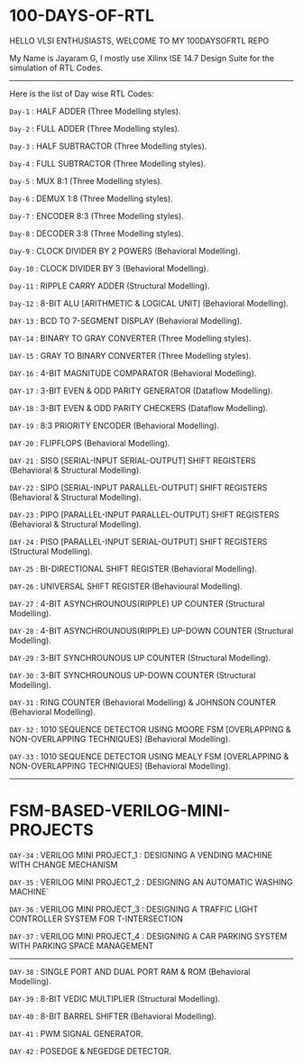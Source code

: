 # 100-DAYS-OF-RTL

HELLO VLSI ENTHUSIASTS, WELCOME TO MY 100DAYSOFRTL REPO

My Name is Jayaram G, I mostly use Xilinx ISE 14.7 Design Suite for the simulation of RTL Codes.

-----------------------------------------------------------------------------------------------------------

Here is the list of Day wise RTL Codes:

`Day-1` : HALF ADDER (Three Modelling styles).

`Day-2` : FULL ADDER (Three Modelling styles).

`Day-3` : HALF SUBTRACTOR (Three Modelling styles).

`Day-4` : FULL SUBTRACTOR (Three Modelling styles).

`Day-5` : MUX 8:1 (Three Modelling styles).

`Day-6` : DEMUX 1:8 (Three Modelling styles).

`Day-7` : ENCODER 8:3 (Three Modelling styles).

`Day-8` : DECODER 3:8 (Three Modelling styles).

`Day-9` : CLOCK DIVIDER BY 2 POWERS (Behavioral Modelling).

`Day-10` : CLOCK DIVIDER BY 3 (Behavioral Modelling).

`Day-11` : RIPPLE CARRY ADDER (Structural Modelling).

`Day-12` : 8-BIT ALU [ARITHMETIC & LOGICAL UNIT] (Behavioral Modelling).

`DAY-13` : BCD TO 7-SEGMENT DISPLAY (Behavioral Modelling).

`DAY-14` : BINARY TO GRAY CONVERTER (Three Modelling styles).

`DAY-15` : GRAY TO BINARY CONVERTER (Three Modelling styles).

`DAY-16` : 4-BIT MAGNITUDE COMPARATOR (Behavioral Modelling).

`DAY-17` : 3-BIT EVEN & ODD PARITY GENERATOR (Dataflow Modelling).

`DAY-18` : 3-BIT EVEN & ODD PARITY CHECKERS (Dataflow Modelling).

`DAY-19` : 8:3 PRIORITY ENCODER (Behavioral Modelling).

`DAY-20` : FLIPFLOPS (Behavioral Modelling).

`DAY-21` : SISO [SERIAL-INPUT SERIAL-OUTPUT] SHIFT REGISTERS (Behavioral & Structural Modelling).

`DAY-22` : SIPO [SERIAL-INPUT PARALLEL-OUTPUT] SHIFT REGISTERS (Behavioral & Structural Modelling).

`DAY-23` : PIPO [PARALLEL-INPUT PARALLEL-OUTPUT] SHIFT REGISTERS (Behavioral & Structural Modelling).

`DAY-24` : PISO [PARALLEL-INPUT SERIAL-OUTPUT] SHIFT REGISTERS (Structural Modelling).

`DAY-25` : BI-DIRECTIONAL SHIFT REGISTER (Behavioral Modelling).

`DAY-26` : UNIVERSAL SHIFT REGISTER (Behavioural Modelling).

`DAY-27` : 4-BIT ASYNCHROUNOUS(RIPPLE) UP COUNTER (Structural Modelling).

`DAY-28` : 4-BIT ASYNCHROUNOUS(RIPPLE) UP-DOWN COUNTER (Structural Modelling).

`DAY-29` : 3-BIT SYNCHROUNOUS UP COUNTER (Structural Modelling).

`DAY-30` : 3-BIT SYNCHROUNOUS UP-DOWN COUNTER (Structural Modelling).

`DAY-31` : RING COUNTER (Behavioral Modelling)
         & JOHNSON COUNTER (Behavioral Modelling).

`DAY-32` : 1010 SEQUENCE DETECTOR USING MOORE FSM 
         [OVERLAPPING & NON-OVERLAPPING TECHNIQUES] (Behavioral Modelling).
        
`DAY-33` : 1010 SEQUENCE DETECTOR USING MEALY FSM 
         [OVERLAPPING & NON-OVERLAPPING TECHNIQUES] (Behavioral Modelling).

-----------------------------------------------------------------------------------------------------------
# FSM-BASED-VERILOG-MINI-PROJECTS

`DAY-34` : VERILOG MINI PROJECT_1 : DESIGNING A VENDING MACHINE WITH CHANGE MECHANISM 

`DAY-35` : VERILOG MINI PROJECT_2 : DESIGNING AN AUTOMATIC WASHING MACHINE`

`DAY-36` : VERILOG MINI PROJECT_3 : DESIGNING A TRAFFIC LIGHT CONTROLLER SYSTEM FOR T-INTERSECTION

`DAY-37` : VERILOG MINI PROJECT_4 : DESIGNING A CAR PARKING SYSTEM WITH PARKING SPACE MANAGEMENT

-----------------------------------------------------------------------------------------------------------

`DAY-38` : SINGLE PORT AND DUAL PORT RAM & ROM (Behavioral Modelling).

`DAY-39` : 8-BIT VEDIC MULTIPLIER (Structural Modelling).

`DAY-40` : 8-BIT BARREL SHIFTER (Behavioral Modelling).

`DAY-41` : PWM SIGNAL GENERATOR.

`DAY-42` : POSEDGE & NEGEDGE DETECTOR.
